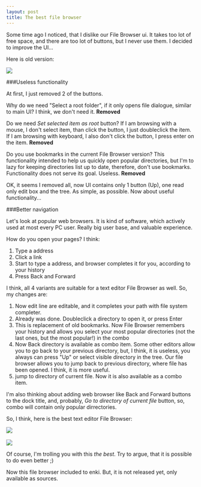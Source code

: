 ```yaml
---
layout: post
title: The best file browser
---
```



Some time ago I noticed, that I dislike our File Browser ui. It takes too lot of free space, and there are too lot of buttons, but I never use them.
I decided to improve the UI...

Here is old version:

<img src="../../../blog-screens/old-file-browser.png"/>

###Useless functionality

At first, I just removed 2 of the buttons.

Why do we need "Select a root folder", if it only opens file dialogue, similar to main UI? I think, we don't need it. **Removed**

Do we need _Set selected item as root_ button? If I am browsing with a mouse, I don't select item, than click the button, I just doubleclick the item. If I am browsing with keyboard, I also don't click the button, I press enter on the item. **Removed**

Do you use bookmarks in the current File Browser version? This functionality intended to help us quickly open popular directories, but I'm to lazy for keeping directories list up to date, therefore, don't use bookmarks. Functionality does not serve its goal. Useless. **Removed**

OK, it seems I removed all, now UI contains only 1 button (Up), one read only edit box and the tree. As simple, as possible. Now about useful functionality...

###Better navigation

Let's look at popular web browsers. It is kind of software, which actively used at most every PC user. Really big user base, and valuable experience.

How do you open your pages? I think:

1. Type a address
2. Click a link
3. Start to type a address, and browser completes it for you, according to your history
4. Press Back and Forward

I think, all 4 variants are suitable for a text editor File Browser as well. So, my changes are:

1. Now edit line are editable, and it completes your path with file system completer.
2. Already was done. Doubleclick a directory to open it, or press Enter
3. This is replacement of old bookmarks. Now File Browser remembers your history and allows you select your most popular directories (not the last ones, but the most popular!) in the combo
4. Now Back directory is available as combo item. Some other editors allow you to go back to your previous directory, but, I think, it is useless, you always can press "Up" or select visible directory in the tree. Our file browser allows you to jump back to previous directory, where file has been opened. I think, it is more useful.
5. jump to directory of current file. Now it is also available as a combo item.


I'm also thinking about adding web browser like Back and Forward buttons to the dock title, and, probably, _Go to directory of current file_ button, so, combo will contain only popular dirrectories.

So, I think, here is the best text editor File Browser:

<span>
    <img src="../../../blog-screens/new-file-browser-2.png"/><br/><br/>
    <img src="../../../blog-screens/new-file-browser.png"/>
</span>


Of course, I'm trolling you with this _the best_. Try to argue, that it is possible to do even better ;)

Now this file browser included to enki. But, it is not released yet, only available as sources.
